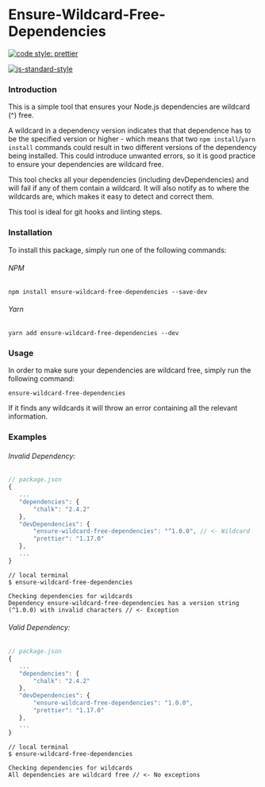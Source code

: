 # Ensure-Wildcard-Free-Dependencies

[![code style: prettier](https://img.shields.io/badge/code_style-prettier-ff69b4.svg?style=flat-square)](https://github.com/prettier/prettier)

[![js-standard-style](https://cdn.rawgit.com/standard/standard/master/badge.svg)](http://standardjs.com)

### Introduction

This is a simple tool that ensures your Node.js dependencies are wildcard (^) free.

A wildcard in a dependency version indicates that that dependence has to be the specified version or higher - which 
means that two `npm install`/`yarn install` commands could result in two different versions of the dependency being 
installed. This could introduce unwanted errors, so it is good practice to ensure your dependencies are wildcard free. 

This tool checks all your dependencies (including devDependencies) and will fail if any of them contain a wildcard. It 
will also notify as to where the wildcards are, which makes it easy to detect and correct them. 

This tool is ideal for git hooks and linting steps.

### Installation

To install this package, simply run one of the following commands:

###### NPM
```shell 
npm install ensure-wildcard-free-dependencies --save-dev
```

###### Yarn
```shell 
yarn add ensure-wildcard-free-dependencies --dev
```

### Usage
 
 In order to make sure your dependencies are wildcard free, simply run the following command:
 ```shell
 ensure-wildcard-free-dependencies
 ``` 
 If it finds any wildcards it will throw an error containing all the relevant information.
 
### Examples
 
###### Invalid Dependency:
 ```javascript
 // package.json
{
    ...
    "dependencies": {
        "chalk": "2.4.2"
    },
    "devDependencies": {
        "ensure-wildcard-free-dependencies": "^1.0.0", // <- Wildcard
        "prettier": "1.17.0"
    },
    ...
}
```
```shell
// local terminal
$ ensure-wildcard-free-dependencies
 
Checking dependencies for wildcards
Dependency ensure-wildcard-free-dependencies has a version string (^1.0.0) with invalid characters // <- Exception
```
 
###### Valid Dependency:
 ```javascript
 // package.json
{
    ...
    "dependencies": {
        "chalk": "2.4.2"
    },
    "devDependencies": {
        "ensure-wildcard-free-dependencies": "1.0.0",
        "prettier": "1.17.0"
    },
    ...
}
```
```shell
// local terminal
$ ensure-wildcard-free-dependencies
 
Checking dependencies for wildcards
All dependencies are wildcard free // <- No exceptions
```
